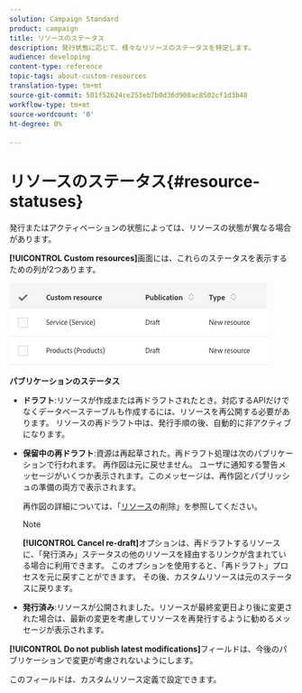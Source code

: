 ```yaml
---
solution: Campaign Standard
product: campaign
title: リソースのステータス
description: 発行状態に応じて、様々なリソースのステータスを特定します。
audience: developing
content-type: reference
topic-tags: about-custom-resources
translation-type: tm+mt
source-git-commit: 501f52624ce253eb7b0d36d908ac8502cf1d3b48
workflow-type: tm+mt
source-wordcount: '0'
ht-degree: 0%

---
```



# リソースのステータス{#resource-statuses}

発行またはアクティベーションの状態によっては、リソースの状態が異なる場合があります。

**[!UICONTROL Custom resources]**&#x200B;画面には、これらのステータスを表示するための列が2つあります。

![](assets/schema_colonne_1.png)

**パブリケーションのステータス**

* **ドラフト**:リソースが作成または再ドラフトされたとき。対応するAPIだけでなくデータベーステーブルも作成するには、リソースを再公開する必要があります。 リソースの再ドラフト中は、発行手順の後、自動的に非アクティブになります。
* **保留中の再ドラフト**:資源は再起草された。再ドラフト処理は次のパブリケーションで行われます。 再作図は元に戻せません。 ユーザに通知する警告メッセージがいくつか表示されます。このメッセージは、再作図とパブリッシュの準備の両方で表示されます。

   再作図の詳細については、「[リソース](../../developing/using/deleting-a-resource.md)の削除」を参照してください。

   >[!NOTE]
   >
   >**[!UICONTROL Cancel re-draft]**&#x200B;オプションは、再ドラフトするリソースに、「発行済み」ステータスの他のリソースを経由するリンクが含まれている場合に利用できます。 このオプションを使用すると、「再ドラフト」プロセスを元に戻すことができます。 その後、カスタムリソースは元のステータスに戻ります。

* **発行済み**:リソースが公開されました。リソースが最終変更日より後に変更された場合は、最新の変更を考慮してリソースを再発行するように勧めるメッセージが表示されます。

**[!UICONTROL Do not publish latest modifications]**&#x200B;フィールドは、今後のパブリケーションで変更が考慮されないようにします。

このフィールドは、カスタムリソース定義で設定できます。

